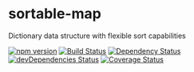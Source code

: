 # sortable-map
Dictionary data structure with flexible sort capabilities

[![npm version](https://badge.fury.io/js/sortable-map.svg)](https://badge.fury.io/js/sortable-map)
[![Build Status](https://travis-ci.org/mikechabot/sortable-map.svg?branch=master)](https://travis-ci.org/mikechabot/sortable-map)
[![Dependency Status](https://david-dm.org/mikechabot/sortable-map.svg)](https://david-dm.org/mikechabot/sortable-map)
[![devDependencies Status](https://david-dm.org/mikechabot/sortable-map/dev-status.svg)](https://david-dm.org/mikechabot/sortable-map?type=dev)
[![Coverage Status](https://coveralls.io/repos/github/mikechabot/sortable-map/badge.svg?branch=master)](https://coveralls.io/github/mikechabot/sortable-map?branch=master)
